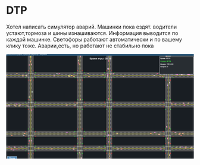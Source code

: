 # DTP

Хотел написать симулятор аварий. Машинки пока ездят. водители устают,тормоза и шины изнашиваются. Информация выводится по каждой машинке. Светофоры работают автоматически и по вашему клику тоже. Аварии,есть, но работают не стабильно пока

<img src="https://github.com/oditynet/DTP/blob/main/screen1.png" title="example" width="1200" />
